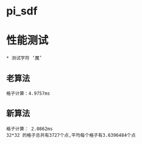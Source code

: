 # pi_sdf

# 性能测试
    * 测试字符 ‘魔’

## 老算法
    格子计算：4.9757ms

## 新算法
    格子计算： 2.0862ms
    32*32 的格子总共有3727个点,平均每个格子有3.6396484个点